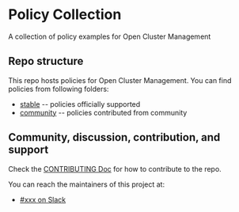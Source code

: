 # Policy Collection
A collection of policy examples for Open Cluster Management

## Repo structure
This repo hosts policies for Open Cluster Management. You can find policies from following folders:

* [stable](policies/stable) -- policies officially supported
* [community](policies/community) -- policies contributed from community

## Community, discussion, contribution, and support

Check the [CONTRIBUTING Doc](docs/CONTRIBUTING.md) for how to contribute to the repo.

You can reach the maintainers of this project at:

- [#xxx on Slack](https://slack.com/signin?redir=%2Fmessages%2Fxxx)
